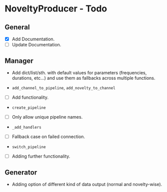# NoveltyProducer - Todo

## General

- [x] Add Documentation.
- [ ] Update Documentation.

## Manager

* Add dict/list/sth. with default values for parameters (frequencies, durations, etc...) and use them as fallbacks across multiple functions.

* `add_channel_to_pipeline`, `add_novelty_to_channel`
- [ ] Add functionality.

* `create_pipeline`
- [ ] Only allow unique pipeline names.

* `_add_handlers`
- [ ] Fallback case on failed connection.

* `switch_pipeline`
- [ ] Adding further functionality.
    
## Generator

* Adding option of different kind of data output (normal and novelty-wise).